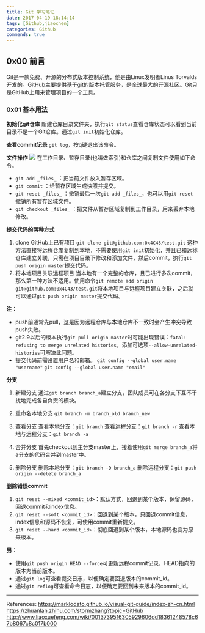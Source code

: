 ```yaml
---
title: Git 学习笔记
date: 2017-04-19 18:14:14
tags: [Github,jiaochen]
categories: Github
commends: true
---
```

## 0x00 前言
Git是一款免费、开源的分布式版本控制系统，他是由Linux发明者Linus Torvalds开发的。GitHub主要提供基于git的版本托管服务，是全球最大的开源社区。Git只是GitHub上用来管理项目的一个工具。

### 0x01 基本用法
**初始化git仓库**
新建仓库目录文件夹，执行`git status`查看仓库状态可以看到当前目录不是一个Git仓库。通过`git init`初始化仓库。

**查看commit记录**
`git log`，按q键退出该命令。

**文件操作**
![](index_files/_u56FE_u89E3Git.png)
在工作目录、暂存目录(也叫做索引)和仓库之间复制文件使用如下命令。
* `git add _files_` ：把当前文件放入暂存区域。
* `git commit` ：给暂存区域生成快照并提交。
* `git reset _files_` ：撤销最后一次`git add _files_`，也可以用`git reset` 撤销所有暂存区域文件。
* `git checkout _files_` ：把文件从暂存区域复制到工作目录，用来丢弃本地修改。

**提交代码的两种方式**
1. clone GitHub上已有项目
`git clone git@github.com:0x4C43/test.git`
这种方法直接将远程仓库复制到本地，不需要使用`git init`初始化，并且已和远称仓库建立关联，只需在项目目录下修改和添加文件，然后commit，执行`git push origin master`提交代码。
2. 将本地项目关联远程项目
当本地有一个完整的仓库，且已进行多次commit，那么第一种方法不适用。使用命令`git remote add origin git@github.com:0x4C43/test.git`将本地项目与远程项目建立关联，之后就可以通过`git push origin master`提交代码。

**注：**
- push前通常先pull，这是因为远程仓库与本地仓库不一致时会产生冲突导致push失败。
- git2.9以后的版本执行`git pull origin master`时可能出现错误：`fatal: refusing to merge unrelated histories`，添加可选项`--allow-unrelated-histories`可解决此问题。
- 提交代码前需设置用户名和邮箱。
`git config --global user.name "username"`
`git config --global user.name "email"`

**分支**
1. 新建分支
通过`git branch branch_a`建立分支，团队成员可在各分支下互不干扰地完成各自负责的模块。

2. 重命名本地分支
`git branch -m branch_old branch_new`

3. 查看分支
查看本地分支：`git branch`
查看远程分支：`git branch -r`
查看本地与远程分支：`git branch -a`

4. 合并分支
首先checkout到主分支master上，接着使用`git merge branch_a`将a分支的代码合并到master中。

5. 删除分支
删除本地分支：`git branch -D branch_a`
删除远程分支：`git push origin --delete branch_a`

**删除错误commit**
1. `git reset --mixed <commit_id>`：默认方式，回退到某个版本，保留源码，回退commit和index信息。
2. `git reset --soft <commit_id>`：回退到某个版本，只回退commit信息，index信息和源码不恢复，可使用commit重新提交。
3. `git reset --hard <commit_id>`：彻底回退到某个版本，本地源码也变为原来版本。

**另：**
- 使用`git push origin HEAD --force`可更新远程commit记录，HEAD指向的版本为当前版本。
- 通过`git log`可查看提交日志，以便确定要回退版本的commit_id。
- 通过`git reflog`可查看命令日志，以便确定要回到未来版本的commit_id。














------------

References:
https://marklodato.github.io/visual-git-guide/index-zh-cn.html
https://zhuanlan.zhihu.com/stormzhang?topic=GitHub
http://www.liaoxuefeng.com/wiki/0013739516305929606dd18361248578c67b8067c8c017b000



